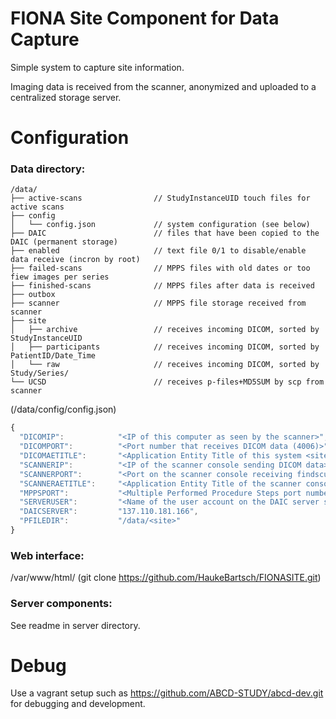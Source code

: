 FIONA Site Component for Data Capture
======================================

Simple system to capture site information.

Imaging data is received from the scanner, anonymized and uploaded to a centralized storage server.


Configuration
=============

### Data directory:

```
/data/
├── active-scans                // StudyInstanceUID touch files for active scans
├── config
│   └── config.json             // system configuration (see below)
├── DAIC                        // files that have been copied to the DAIC (permanent storage)
├── enabled                     // text file 0/1 to disable/enable data receive (incron by root)
├── failed-scans                // MPPS files with old dates or too fiew images per series
├── finished-scans              // MPPS files after data is received
├── outbox                      
├── scanner                     // MPPS file storage received from scanner
├── site                        
│   ├── archive                 // receives incoming DICOM, sorted by StudyInstanceUID
│   ├── participants            // receives incoming DICOM, sorted by PatientID/Date_Time
│   └── raw                     // receives incoming DICOM, sorted by Study/Series/
└── UCSD                        // receives p-files+MD5SUM by scp from scanner
```

(/data/config/config.json)
```javascript
{
  "DICOMIP":            "<IP of this computer as seen by the scanner>",
  "DICOMPORT":          "<Port number that receives DICOM data (4006)>",
  "DICOMAETITLE":       "<Application Entity Title of this system <site>FIONA>",
  "SCANNERIP":          "<IP of the scanner console sending DICOM data>",
  "SCANNERPORT":        "<Port on the scanner console receiving findscu/storescu messages (4006)>",
  "SCANNERAETITLE":     "<Application Entity Title of the scanner console>",
  "MPPSPORT":           "<Multiple Performed Procedure Steps port number on this system (4007)>",
  "SERVERUSER":         "<Name of the user account on the DAIC server system>",
  "DAICSERVER":         "137.110.181.166",
  "PFILEDIR":           "/data/<site>"
}
```

### Web interface:

/var/www/html/ (git clone https://github.com/HaukeBartsch/FIONASITE.git)

### Server components:

See readme in server directory.


Debug
======

Use a vagrant setup such as https://github.com/ABCD-STUDY/abcd-dev.git for debugging and development.
